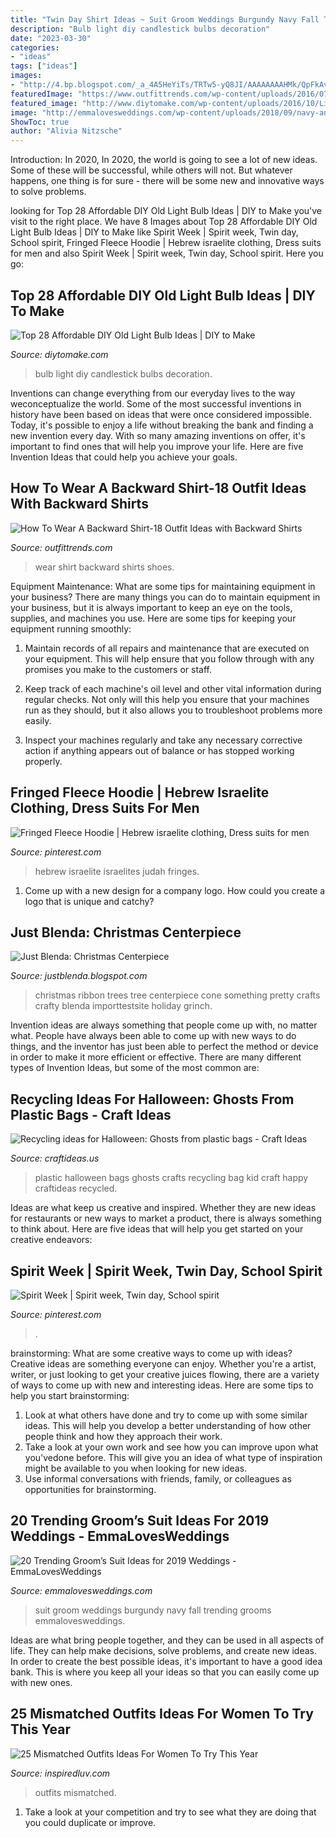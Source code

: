 ```yaml
---
title: "Twin Day Shirt Ideas ~ Suit Groom Weddings Burgundy Navy Fall Trending Grooms Emmalovesweddings"
description: "Bulb light diy candlestick bulbs decoration"
date: "2023-03-30"
categories:
- "ideas"
tags: ["ideas"]
images:
- "http://4.bp.blogspot.com/_a_4A5HeYiTs/TRTw5-yQ8JI/AAAAAAAAHMk/QpFkAvA_8O4/s1600/DSC02891.JPG"
featuredImage: "https://www.outfittrends.com/wp-content/uploads/2016/07/52324dde9c07a4e07622ce262a00a224.jpg"
featured_image: "http://www.diytomake.com/wp-content/uploads/2016/10/Light-Bulb-Oil-Lamp.jpg"
image: "http://emmalovesweddings.com/wp-content/uploads/2018/09/navy-and-burgundy-groom-wedding-suit-for-fall-and-winter.jpg"
ShowToc: true
author: "Alivia Nitzsche"
---
```



Introduction: In 2020,
In 2020, the world is going to see a lot of new ideas. Some of these will be successful, while others will not. But whatever happens, one thing is for sure - there will be some new and innovative ways to solve problems.

	

		
looking for Top 28 Affordable DIY Old Light Bulb Ideas | DIY to Make you've visit to the right place. We have 8 Images about Top 28 Affordable DIY Old Light Bulb Ideas | DIY to Make like Spirit Week | Spirit week, Twin day, School spirit, Fringed Fleece Hoodie | Hebrew israelite clothing, Dress suits for men and also Spirit Week | Spirit week, Twin day, School spirit. Here you go:
		
    
## Top 28 Affordable DIY Old Light Bulb Ideas | DIY To Make

<img loading=lazy src="http://www.diytomake.com/wp-content/uploads/2016/10/Light-Bulb-Oil-Lamp.jpg" onerror="this.onerror=null;this.src='https://tse4.mm.bing.net/th?id=OIP.eER37PxSIh52M6NyJYA5VAHaLI&amp;pid=15.1';" alt="Top 28 Affordable DIY Old Light Bulb Ideas | DIY to Make">

_Source: diytomake.com_

>bulb light diy candlestick bulbs decoration. 

	

Inventions can change everything from our everyday lives to the way weconceptualize the world. Some of the most successful inventions in history have been based on ideas that were once considered impossible. Today, it's possible to enjoy a life without breaking the bank and finding a new invention every day. With so many amazing inventions on offer, it's important to find ones that will help you improve your life. Here are five Invention Ideas that could help you achieve your goals.

    
## How To Wear A Backward Shirt-18 Outfit Ideas With Backward Shirts

<img loading=lazy src="https://www.outfittrends.com/wp-content/uploads/2016/07/52324dde9c07a4e07622ce262a00a224.jpg" onerror="this.onerror=null;this.src='https://tse2.mm.bing.net/th?id=OIP.n2u7NZgwuvGwkW0kGlu5qAHaLG&amp;pid=15.1';" alt="How To Wear A Backward Shirt-18 Outfit Ideas with Backward Shirts">

_Source: outfittrends.com_

>wear shirt backward shirts shoes. 

	

Equipment Maintenance: What are some tips for maintaining equipment in your business?
There are many things you can do to maintain equipment in your business, but it is always important to keep an eye on the tools, supplies, and machines you use. Here are some tips for keeping your equipment running smoothly:
1. Maintain records of all repairs and maintenance that are executed on your equipment. This will help ensure that you follow through with any promises you make to the customers or staff.

2. Keep track of each machine's oil level and other vital information during regular checks. Not only will this help you ensure that your machines run as they should, but it also allows you to troubleshoot problems more easily.

3. Inspect your machines regularly and take any necessary corrective action if anything appears out of balance or has stopped working properly.

    
## Fringed Fleece Hoodie | Hebrew Israelite Clothing, Dress Suits For Men

<img loading=lazy src="https://i.pinimg.com/736x/0d/12/04/0d1204196c01d2d7e71138a21f92f66a.jpg" onerror="this.onerror=null;this.src='https://tse2.mm.bing.net/th?id=OIP.CEBUKqujeHY2RdWmjuX6-gAAAA&amp;pid=15.1';" alt="Fringed Fleece Hoodie | Hebrew israelite clothing, Dress suits for men">

_Source: pinterest.com_

>hebrew israelite israelites judah fringes. 

	

1. Come up with a new design for a company logo. How could you create a logo that is unique and catchy?

    
## Just Blenda: Christmas Centerpiece

<img loading=lazy src="http://4.bp.blogspot.com/_a_4A5HeYiTs/TRTw5-yQ8JI/AAAAAAAAHMk/QpFkAvA_8O4/s1600/DSC02891.JPG" onerror="this.onerror=null;this.src='https://tse1.mm.bing.net/th?id=OIP.4Q5t5pnF0FqmCiSPVw0o6gHaJ4&amp;pid=15.1';" alt="Just Blenda: Christmas Centerpiece">

_Source: justblenda.blogspot.com_

>christmas ribbon trees tree centerpiece cone something pretty crafts crafty blenda importtestsite holiday grinch. 

	

Invention ideas are always something that people come up with, no matter what. People have always been able to come up with new ways to do things, and the inventor has just been able to perfect the method or device in order to make it more efficient or effective. There are many different types of Invention Ideas, but some of the most common are:

    
## Recycling Ideas For Halloween: Ghosts From Plastic Bags - Craft Ideas

<img loading=lazy src="https://www.craftideas.us/wp-content/uploads/2012/08/kid-crafts2.jpg" onerror="this.onerror=null;this.src='https://tse1.mm.bing.net/th?id=OIP.fJXPBy0CyKe4CdyjwT-wrgHaJ4&amp;pid=15.1';" alt="Recycling ideas for Halloween: Ghosts from plastic bags - Craft Ideas">

_Source: craftideas.us_

>plastic halloween bags ghosts crafts recycling bag kid craft happy craftideas recycled. 

	

Ideas are what keep us creative and inspired. Whether they are new ideas for restaurants or new ways to market a product, there is always something to think about. Here are five ideas that will help you get started on your creative endeavors: 

    
## Spirit Week | Spirit Week, Twin Day, School Spirit

<img loading=lazy src="https://i.pinimg.com/736x/f7/2e/0b/f72e0bbad37b289c071b71ca01b11760.jpg" onerror="this.onerror=null;this.src='https://tse2.mm.bing.net/th?id=OIP.Gt56EEf6BRjmnS7-JVXcIwHaJ3&amp;pid=15.1';" alt="Spirit Week | Spirit week, Twin day, School spirit">

_Source: pinterest.com_

>. 

	

brainstorming: What are some creative ways to come up with ideas?
Creative ideas are something everyone can enjoy. Whether you're a artist, writer, or just looking to get your creative juices flowing, there are a variety of ways to come up with new and interesting ideas. Here are some tips to help you start brainstorming: 
1. Look at what others have done and try to come up with some similar ideas. This will help you develop a better understanding of how other people think and how they approach their work. 
2. Take a look at your own work and see how you can improve upon what you'vedone before. This will give you an idea of what type of inspiration might be available to you when looking for new ideas. 
3. Use informal conversations with friends, family, or colleagues as opportunities for brainstorming.

    
## 20 Trending Groom’s Suit Ideas For 2019 Weddings - EmmaLovesWeddings

<img loading=lazy src="http://emmalovesweddings.com/wp-content/uploads/2018/09/navy-and-burgundy-groom-wedding-suit-for-fall-and-winter.jpg" onerror="this.onerror=null;this.src='https://tse1.mm.bing.net/th?id=OIP.ULEkH9C46Wz2DJMCwskqHQHaLG&amp;pid=15.1';" alt="20 Trending Groom’s Suit Ideas for 2019 Weddings - EmmaLovesWeddings">

_Source: emmalovesweddings.com_

>suit groom weddings burgundy navy fall trending grooms emmalovesweddings. 

	

Ideas are what bring people together, and they can be used in all aspects of life. They can help make decisions, solve problems, and create new ideas. In order to create the best possible ideas, it's important to have a good idea bank. This is where you keep all your ideas so that you can easily come up with new ones.

    
## 25 Mismatched Outfits Ideas For Women To Try This Year

<img loading=lazy src="http://www.inspiredluv.com/wp-content/uploads/2016/09/21-mismatched-outfits.jpg" onerror="this.onerror=null;this.src='https://tse1.mm.bing.net/th?id=OIP.aVf-j2HbrI6YiWnV37brkAHaLY&amp;pid=15.1';" alt="25 Mismatched Outfits Ideas For Women To Try This Year">

_Source: inspiredluv.com_

>outfits mismatched. 

	

1. Take a look at your competition and try to see what they are doing that you could duplicate or improve.

